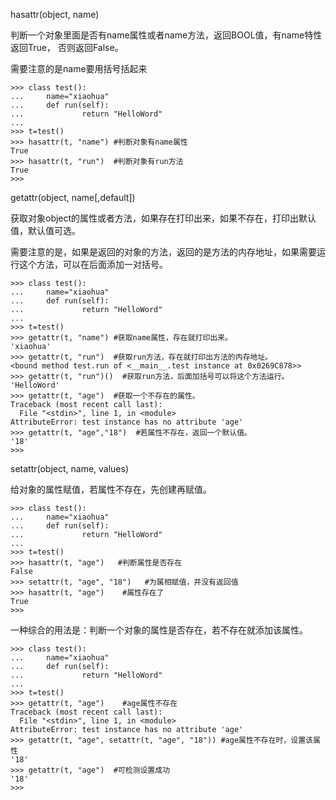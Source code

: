hasattr\(object, name\)

判断一个对象里面是否有name属性或者name方法，返回BOOL值，有name特性返回True， 否则返回False。

需要注意的是name要用括号括起来

```
>>> class test():
...     name="xiaohua"
...     def run(self):
...             return "HelloWord"
...
>>> t=test()
>>> hasattr(t, "name") #判断对象有name属性
True
>>> hasattr(t, "run")  #判断对象有run方法
True
>>>
```

getattr\(object, name\[,default\]\)

获取对象object的属性或者方法，如果存在打印出来，如果不存在，打印出默认值，默认值可选。

需要注意的是，如果是返回的对象的方法，返回的是方法的内存地址，如果需要运行这个方法，可以在后面添加一对括号。

```
>>> class test():
...     name="xiaohua"
...     def run(self):
...             return "HelloWord"
...
>>> t=test()
>>> getattr(t, "name") #获取name属性，存在就打印出来。
'xiaohua'
>>> getattr(t, "run")  #获取run方法，存在就打印出方法的内存地址。
<bound method test.run of <__main__.test instance at 0x0269C878>>
>>> getattr(t, "run")()  #获取run方法，后面加括号可以将这个方法运行。
'HelloWord'
>>> getattr(t, "age")  #获取一个不存在的属性。
Traceback (most recent call last):
  File "<stdin>", line 1, in <module>
AttributeError: test instance has no attribute 'age'
>>> getattr(t, "age","18")  #若属性不存在，返回一个默认值。
'18'
>>>
```

setattr\(object, name, values\)

给对象的属性赋值，若属性不存在，先创建再赋值。

```
>>> class test():
...     name="xiaohua"
...     def run(self):
...             return "HelloWord"
...
>>> t=test()
>>> hasattr(t, "age")   #判断属性是否存在
False
>>> setattr(t, "age", "18")   #为属相赋值，并没有返回值
>>> hasattr(t, "age")    #属性存在了
True
>>>
```

一种综合的用法是：判断一个对象的属性是否存在，若不存在就添加该属性。

```
>>> class test():
...     name="xiaohua"
...     def run(self):
...             return "HelloWord"
...
>>> t=test()
>>> getattr(t, "age")    #age属性不存在
Traceback (most recent call last):
  File "<stdin>", line 1, in <module>
AttributeError: test instance has no attribute 'age'
>>> getattr(t, "age", setattr(t, "age", "18")) #age属性不存在时，设置该属性
'18'
>>> getattr(t, "age")  #可检测设置成功
'18'
>>>

```



